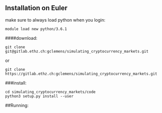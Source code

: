 
## Installation on Euler
make sure to always load python when you login: 
```
module load new python/3.6.1
```

####download:

```
git clone git@gitlab.ethz.ch:gclemens/simulating_cryptocurrency_markets.git
```
or
```
git clone https://gitlab.ethz.ch:gclemens/simulating_cryptocurrency_markets.git
```
###install:
```
cd simulating_cryptocurrency_markets/code
python3 setup.py install --user
```
##Running:



